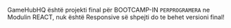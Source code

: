 GameHubHQ është projekti final për BOOTCAMP-IN `PERPROGRAMERA` ne Modulin REACT, nuk është Responsive së shpejti do te behet versioni final!
